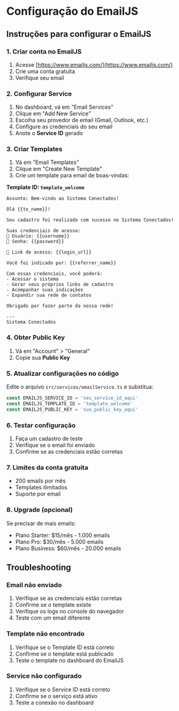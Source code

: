 # Configuração do EmailJS

## Instruções para configurar o EmailJS

### 1. Criar conta no EmailJS
1. Acesse [https://www.emailjs.com/](https://www.emailjs.com/)
2. Crie uma conta gratuita
3. Verifique seu email

### 2. Configurar Service
1. No dashboard, vá em "Email Services"
2. Clique em "Add New Service"
3. Escolha seu provedor de email (Gmail, Outlook, etc.)
4. Configure as credenciais do seu email
5. Anote o **Service ID** gerado

### 3. Criar Templates
1. Vá em "Email Templates"
2. Clique em "Create New Template"
3. Crie um template para email de boas-vindas:

**Template ID: `template_welcome`**
```
Assunto: Bem-vindo ao Sistema Conectados!

Olá {{to_name}}!

Seu cadastro foi realizado com sucesso no Sistema Conectados!

Suas credenciais de acesso:
👤 Usuário: {{username}}
🔑 Senha: {{password}}

🔗 Link de acesso: {{login_url}}

Você foi indicado por: {{referrer_name}}

Com essas credenciais, você poderá:
- Acessar o sistema
- Gerar seus próprios links de cadastro
- Acompanhar suas indicações
- Expandir sua rede de contatos

Obrigado por fazer parte da nossa rede!

---
Sistema Conectados
```

### 4. Obter Public Key
1. Vá em "Account" > "General"
2. Copie sua **Public Key**

### 5. Atualizar configurações no código
Edite o arquivo `src/services/emailService.ts` e substitua:

```typescript
const EMAILJS_SERVICE_ID = 'seu_service_id_aqui'
const EMAILJS_TEMPLATE_ID = 'template_welcome'
const EMAILJS_PUBLIC_KEY = 'sua_public_key_aqui'
```

### 6. Testar configuração
1. Faça um cadastro de teste
2. Verifique se o email foi enviado
3. Confirme se as credenciais estão corretas

### 7. Limites da conta gratuita
- 200 emails por mês
- Templates ilimitados
- Suporte por email

### 8. Upgrade (opcional)
Se precisar de mais emails:
- Plano Starter: $15/mês - 1.000 emails
- Plano Pro: $30/mês - 5.000 emails
- Plano Business: $60/mês - 20.000 emails

## Troubleshooting

### Email não enviado
1. Verifique se as credenciais estão corretas
2. Confirme se o template existe
3. Verifique os logs no console do navegador
4. Teste com um email diferente

### Template não encontrado
1. Verifique se o Template ID está correto
2. Confirme se o template está publicado
3. Teste o template no dashboard do EmailJS

### Service não configurado
1. Verifique se o Service ID está correto
2. Confirme se o serviço está ativo
3. Teste a conexão no dashboard

